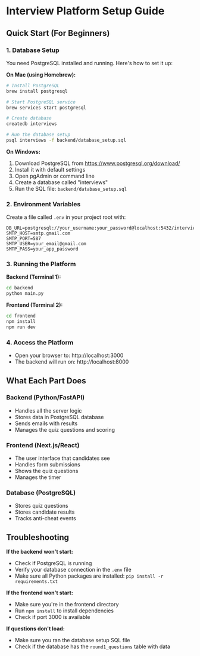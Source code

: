 # Interview Platform Setup Guide

## Quick Start (For Beginners)

### 1. Database Setup
You need PostgreSQL installed and running. Here's how to set it up:

**On Mac (using Homebrew):**
```bash
# Install PostgreSQL
brew install postgresql

# Start PostgreSQL service
brew services start postgresql

# Create database
createdb interviews

# Run the database setup
psql interviews -f backend/database_setup.sql
```

**On Windows:**
1. Download PostgreSQL from https://www.postgresql.org/download/
2. Install it with default settings
3. Open pgAdmin or command line
4. Create a database called "interviews"
5. Run the SQL file: `backend/database_setup.sql`

### 2. Environment Variables
Create a file called `.env` in your project root with:

```
DB_URL=postgresql://your_username:your_password@localhost:5432/interviews
SMTP_HOST=smtp.gmail.com
SMTP_PORT=587
SMTP_USER=your_email@gmail.com
SMTP_PASS=your_app_password
```

### 3. Running the Platform

**Backend (Terminal 1):**
```bash
cd backend
python main.py
```

**Frontend (Terminal 2):**
```bash
cd frontend
npm install
npm run dev
```

### 4. Access the Platform
- Open your browser to: http://localhost:3000
- The backend will run on: http://localhost:8000

## What Each Part Does

### Backend (Python/FastAPI)
- Handles all the server logic
- Stores data in PostgreSQL database
- Sends emails with results
- Manages the quiz questions and scoring

### Frontend (Next.js/React)
- The user interface that candidates see
- Handles form submissions
- Shows the quiz questions
- Manages the timer

### Database (PostgreSQL)
- Stores quiz questions
- Stores candidate results
- Tracks anti-cheat events

## Troubleshooting

**If the backend won't start:**
- Check if PostgreSQL is running
- Verify your database connection in the `.env` file
- Make sure all Python packages are installed: `pip install -r requirements.txt`

**If the frontend won't start:**
- Make sure you're in the frontend directory
- Run `npm install` to install dependencies
- Check if port 3000 is available

**If questions don't load:**
- Make sure you ran the database setup SQL file
- Check if the database has the `round1_questions` table with data
